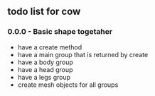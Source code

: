 ## todo list for cow

### 0.0.0 - Basic shape togetaher
* have a create method
* have a main group that is returned by create
* have a body group
* have a head group
* have a legs group
* create mesh objects for all groups